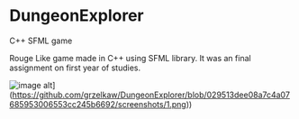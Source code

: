 # DungeonExplorer
C++ SFML game
<p> Rouge Like game made in C++ using SFML library. It was an final assignment on first year of studies.</p>

![image alt]([https://github.com/grzelkaw/DungeonExplorer/blob/main/screenshots/1.png?raw=true)](https://github.com/grzelkaw/DungeonExplorer/blob/029513dee08a7c4a07685953006553cc245b6692/screenshots/1.png))
